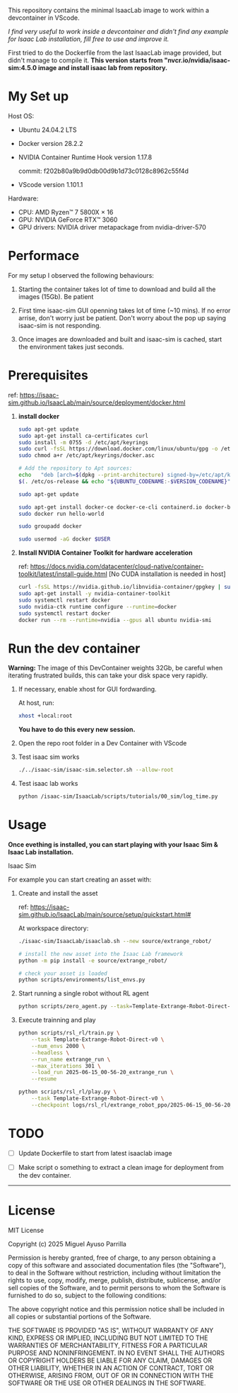 
This repository contains the minimal IsaacLab image to work within a devcontainer in VScode.

*I find very useful to work inside a devcontainer and didn't find any example for Isaac Lab installation, fill free to use and improve it.* 

First tried to do the Dockerfile from the last IsaacLab image provided, but didn't manage to compile it. **This version starts from "nvcr.io/nvidia/isaac-sim:4.5.0 image and install isaac lab from repository.** 

# My Set up

Host OS:

* Ubuntu 24.04.2 LTS
* Docker version 28.2.2
* NVIDIA Container Runtime Hook version 1.17.8

    commit: f202b80a9b9d0db00d9b1d73c0128c8962c55f4d
* VScode version 1.101.1

Hardware: 
    
* CPU: AMD Ryzen™ 7 5800X × 16
* GPU: NVIDIA GeForce RTX™ 3060
* GPU drivers: NVIDIA driver metapackage from nvidia-driver-570

# Performace

For my setup I observed the following behaviours: 

1. Starting the container takes lot of time to download and build all the images (15Gb). Be patient

2. First time isaac-sim GUI openning takes lot of time (~10 mins). If no error arrise, don't worry just be patient. Don't worry about the pop up saying isaac-sim is not responding.

3. Once images are downloaded and built and isaac-sim is cached, start the environment takes just seconds. 

# Prerequisites
ref: https://isaac-sim.github.io/IsaacLab/main/source/deployment/docker.html

1. **install docker**

    ``` bash
    sudo apt-get update
    sudo apt-get install ca-certificates curl
    sudo install -m 0755 -d /etc/apt/keyrings
    sudo curl -fsSL https://download.docker.com/linux/ubuntu/gpg -o /etc/apt/keyrings/docker.asc
    sudo chmod a+r /etc/apt/keyrings/docker.asc

    # Add the repository to Apt sources:
    echo   "deb [arch=$(dpkg --print-architecture) signed-by=/etc/apt/keyrings/docker.asc] https://download.docker.com/linux/ubuntu \
    $(. /etc/os-release && echo "${UBUNTU_CODENAME:-$VERSION_CODENAME}") stable" |   sudo tee /etc/apt/sources.list.d/docker.list > /dev/null

    sudo apt-get update

    sudo apt-get install docker-ce docker-ce-cli containerd.io docker-buildx-plugin docker-compose-plugin
    sudo docker run hello-world
    ```

    ``` bash
    sudo groupadd docker

    sudo usermod -aG docker $USER
    ```

2. **Install NVIDIA Container Toolkit for hardware acceleration**
    
    ref: https://docs.nvidia.com/datacenter/cloud-native/container-toolkit/latest/install-guide.html
    [No CUDA installation is needed in host]


    ``` bash
    curl -fsSL https://nvidia.github.io/libnvidia-container/gpgkey | sudo gpg --dearmor -o /usr/share/keyrings/nvidia-container-toolkit-keyring.gpg     && curl -s -L https://nvidia.github.io/libnvidia-container/stable/deb/nvidia-container-toolkit.list |     sed 's#deb https://#deb [signed-by=/usr/share/keyrings/nvidia-container-toolkit-keyring.gpg] https://#g' |     sudo tee /etc/apt/sources.list.d/nvidia-container-toolkit.list     &&     sudo apt-get update
    sudo apt-get install -y nvidia-container-toolkit
    sudo systemctl restart docker
    sudo nvidia-ctk runtime configure --runtime=docker
    sudo systemctl restart docker
    docker run --rm --runtime=nvidia --gpus all ubuntu nvidia-smi
    ```



# Run the dev container

**Warning:** The image of this DevContainer weights 32Gb, be careful when iterating frustrated builds, this can take your disk space very rapidly.  

1. If necessary, enable xhost for GUI fordwarding.

    At host, run:

    ```bash
    xhost +local:root
    ```

    **You have to do this every new session.**

2. Open the repo root folder in a Dev Container with VScode

3. Test isaac sim works

    ```bash
    ./../isaac-sim/isaac-sim.selector.sh --allow-root
    ```

4. Test isaac lab works

    ``` bash
    python /isaac-sim/IsaacLab/scripts/tutorials/00_sim/log_time.py
    ```


# Usage

**Once evething is installed, you can start playing with your Isaac Sim & Isaac Lab installation.** 

Isaac Sim 

For example you can start creating an asset with:


1. Create and install the asset

    ref: https://isaac-sim.github.io/IsaacLab/main/source/setup/quickstart.html#

    At workspace directory:

    ```bash
    ./isaac-sim/IsaacLab/isaaclab.sh --new source/extrange_robot/

    # install the new asset into the Isaac Lab framework
    python -m pip install -e source/extrange_robot/

    # check your asset is loaded
    python scripts/environments/list_envs.py
    ```

3. Start running a single robot without RL agent

    ```bash
    python scripts/zero_agent.py --task=Template-Extrange-Robot-Direct-v0 --rendering_mode=performance
    ```

4. Execute trainning and play

    ```bash
    python scripts/rsl_rl/train.py \
        --task Template-Extrange-Robot-Direct-v0 \
        --num_envs 2000 \
        --headless \
        --run_name extrange_run \
        --max_iterations 301 \
        --load_run 2025-06-15_00-56-20_extrange_run \
        --resume

    python scripts/rsl_rl/play.py \
        --task Template-Extrange-Robot-Direct-v0 \
        --checkpoint logs/rsl_rl/extrange_robot_ppo/2025-06-15_00-56-20_extrange_run/model_300.pt
    ```

# TODO

- [ ] Update Dockerfile to start from latest isaaclab image
- [ ] Make script o something to extract a clean image for deployment from the dev container.



__________________





# License

MIT License

Copyright (c) 2025  Miguel Ayuso Parrilla

Permission is hereby granted, free of charge, to any person obtaining a copy
of this software and associated documentation files (the "Software"), to deal
in the Software without restriction, including without limitation the rights
to use, copy, modify, merge, publish, distribute, sublicense, and/or sell
copies of the Software, and to permit persons to whom the Software is
furnished to do so, subject to the following conditions:

The above copyright notice and this permission notice shall be included in all
copies or substantial portions of the Software.

THE SOFTWARE IS PROVIDED "AS IS", WITHOUT WARRANTY OF ANY KIND, EXPRESS OR
IMPLIED, INCLUDING BUT NOT LIMITED TO THE WARRANTIES OF MERCHANTABILITY,
FITNESS FOR A PARTICULAR PURPOSE AND NONINFRINGEMENT. IN NO EVENT SHALL THE
AUTHORS OR COPYRIGHT HOLDERS BE LIABLE FOR ANY CLAIM, DAMAGES OR OTHER
LIABILITY, WHETHER IN AN ACTION OF CONTRACT, TORT OR OTHERWISE, ARISING FROM,
OUT OF OR IN CONNECTION WITH THE SOFTWARE OR THE USE OR OTHER DEALINGS IN THE
SOFTWARE.
    